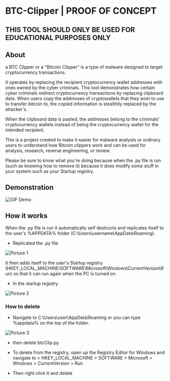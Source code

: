# BTC-Clipper | PROOF OF CONCEPT
## THIS TOOL SHOULD ONLY BE USED FOR EDUCATIONAL PURPOSES ONLY

## About
a BTC Clipper or a "Bitcoin Clipper" is a type of malware designed to target cryptocurrency transactions. 

It operates by replacing the recipient cryptocurrency wallet addresses with ones owned by the cyber criminals. This tool demonstrates how certain 
cyber criminals redirect cryptocurrency transactions by replacing clipboard data. When users copy the addresses of cryptowallets that they wish 
to use to transfer bitcoin to, the copied information is stealthily replaced by the attacker's. 

When the clipboard data is pasted, the addresses belong to the criminals' cryptocurrency wallets instead of being the  cryptocurrency wallet for
the intended recipient.

This is a project created to make it easier for malware analysts or ordinary users to understand how Bitcoin clippers work and can be used for 
analysis, research, reverse engineering, or review.

Please be sure to know what you're doing because when the .py file is run (such as knowing how to remove it) because it does modify some stuff in your system such as your
Startup registry.

## Demonstration 
![GIF Demo](https://s2.gifyu.com/images/gif-video.gif)

## How it works

When the .py file is run it automatically self destructs and replicates itself to the user's %APPDATA% folder (C:\Users\username\AppData\Roaming). 

- Replicated the .py file

![Picture 1 ](https://i.ibb.co/6P1WGDM/Screenshot-80.png)

It then adds itself
to the user's Startup registry (HKEY_LOCAL_MACHINE\SOFTWARE\Microsoft\Windows\CurrentVersion\Run) so that it can run again when the PC is turned on. 

- In the startup registry

![Picture 2 ](https://i.ibb.co/Pzxrf9X/Screenshot-81.png)


### How to delete

- Navigate to C:\Users\user\AppData\Roaming or you can type %appdata% on the top of the folder.

![Picture 3 ](https://i.ibb.co/3F4YMzP/Screenshot-82.png)

- then delete btcClip.py

- To delete from the registry, open up the Registry Editor for Windows and navigate to > HKEY_LOCAL_MACHINE > SOFTWARE > Microsoft > Windows > CurrentVersion > Run
- Then right click it and delete


